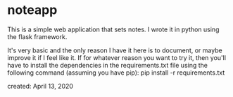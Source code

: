 # noteapp
This is a simple web application that sets notes. I wrote it in python using the flask framework.

It's very basic and the only reason I have it here is to document, or maybe improve it if I feel like it.
If for whatever reason you want to try it, then you'll have to install the dependencies in the requirements.txt file using the following command (assuming you have pip):
pip install -r requirements.txt

created: April 13, 2020
